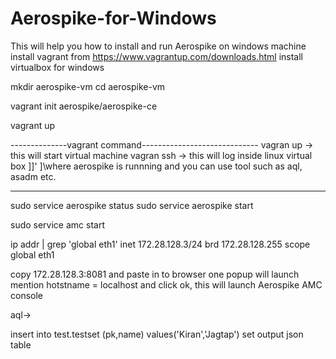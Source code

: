 # Aerospike-for-Windows
This will help you how to install and run Aerospike on windows machine
install vagrant from https://www.vagrantup.com/downloads.html
install virtualbox for windows

mkdir aerospike-vm
cd aerospike-vm

vagrant init aerospike/aerospike-ce

vagrant up

--------------vagrant command-----------------------------
vagran up -> this will start virtual machine
vagran ssh -> this will log inside linux virtual box
	     ]]'
]\where aerospike is runnning and you can use tool such as aql, asadm etc.

-------------------------------------------

sudo service aerospike status
sudo service aerospike start


sudo service amc start


ip addr | grep 'global eth1'
inet 172.28.128.3/24 brd 172.28.128.255 scope global eth1


copy 172.28.128.3:8081 and paste in to browser
one popup will launch mention hotstname = localhost and click ok, this will launch Aerospike AMC console




aql->

insert into test.testset (pk,name) values('Kiran','Jagtap')
set output json
table